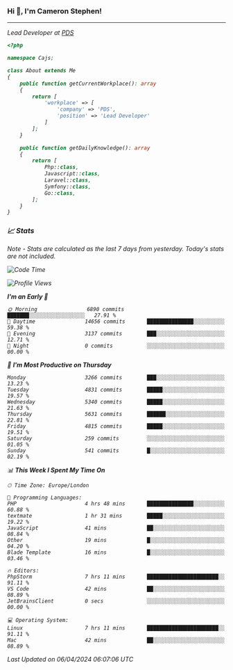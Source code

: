 ### Hi 👋, I'm Cameron Stephen!
<hr>
<p><em>Lead Developer at <a href="https://prindatasolutions.co.uk">PDS</a></p>


```php
<?php

namespace Cajs;

class About extends Me
{
    public function getCurrentWorkplace(): array
    {
        return [
            'workplace' => [
                'company' => 'PDS',
                'position' => 'Lead Developer'
            ]
        ];
    }

    public function getDailyKnowledge(): array
    {
        return [
            Php::class,
            Javascript::class,
            Laravel::class,
            Symfony::class,
            Go::class,
        ];
    }
}
```

### 📈 Stats
<p><em>Note - Stats are calculated as the last 7 days from yesterday. Today's stats are not included.</em></p>


<!--START_SECTION:waka-->
![Code Time](http://img.shields.io/badge/Code%20Time-3%2C754%20hrs%208%20mins-blue)

![Profile Views](http://img.shields.io/badge/Profile%20Views-0-blue)

**I'm an Early 🐤** 

```text
🌞 Morning                6890 commits        ███████░░░░░░░░░░░░░░░░░░   27.91 % 
🌆 Daytime                14656 commits       ███████████████░░░░░░░░░░   59.38 % 
🌃 Evening                3137 commits        ███░░░░░░░░░░░░░░░░░░░░░░   12.71 % 
🌙 Night                  0 commits           ░░░░░░░░░░░░░░░░░░░░░░░░░   00.00 % 
```
📅 **I'm Most Productive on Thursday** 

```text
Monday                   3266 commits        ███░░░░░░░░░░░░░░░░░░░░░░   13.23 % 
Tuesday                  4831 commits        █████░░░░░░░░░░░░░░░░░░░░   19.57 % 
Wednesday                5340 commits        █████░░░░░░░░░░░░░░░░░░░░   21.63 % 
Thursday                 5631 commits        ██████░░░░░░░░░░░░░░░░░░░   22.81 % 
Friday                   4815 commits        █████░░░░░░░░░░░░░░░░░░░░   19.51 % 
Saturday                 259 commits         ░░░░░░░░░░░░░░░░░░░░░░░░░   01.05 % 
Sunday                   541 commits         █░░░░░░░░░░░░░░░░░░░░░░░░   02.19 % 
```


📊 **This Week I Spent My Time On** 

```text
🕑︎ Time Zone: Europe/London

💬 Programming Languages: 
PHP                      4 hrs 48 mins       ███████████████░░░░░░░░░░   60.88 % 
textmate                 1 hr 31 mins        █████░░░░░░░░░░░░░░░░░░░░   19.22 % 
JavaScript               41 mins             ██░░░░░░░░░░░░░░░░░░░░░░░   08.84 % 
Other                    19 mins             █░░░░░░░░░░░░░░░░░░░░░░░░   04.20 % 
Blade Template           16 mins             █░░░░░░░░░░░░░░░░░░░░░░░░   03.46 % 

🔥 Editors: 
PhpStorm                 7 hrs 11 mins       ███████████████████████░░   91.11 % 
VS Code                  42 mins             ██░░░░░░░░░░░░░░░░░░░░░░░   08.89 % 
JetBrainsClient          0 secs              ░░░░░░░░░░░░░░░░░░░░░░░░░   00.00 % 

💻 Operating System: 
Linux                    7 hrs 11 mins       ███████████████████████░░   91.11 % 
Mac                      42 mins             ██░░░░░░░░░░░░░░░░░░░░░░░   08.89 % 
```


 Last Updated on 06/04/2024 06:07:06 UTC
<!--END_SECTION:waka-->
